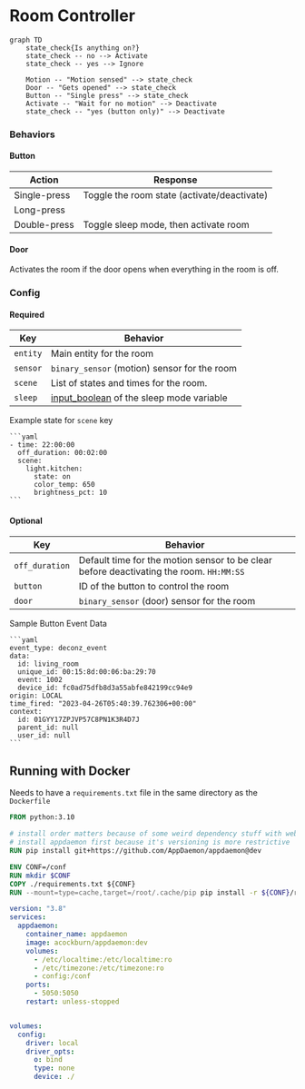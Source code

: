 # Room Controller

```mermaid
graph TD
    state_check{Is anything on?}
    state_check -- no --> Activate
    state_check -- yes --> Ignore

    Motion -- "Motion sensed" --> state_check
    Door -- "Gets opened" --> state_check
    Button -- "Single press" --> state_check
    Activate -- "Wait for no motion" --> Deactivate
    state_check -- "yes (button only)" --> Deactivate
```

### Behaviors

#### Button

| Action       | Response                                    |
|--------------|---------------------------------------------|
| Single-press | Toggle the room state (activate/deactivate) |
| Long-press   |                                             |
| Double-press | Toggle sleep mode, then activate room       |

#### Door

Activates the room if the door opens when everything in the room is off.

### Config

#### Required

| Key      | Behavior                                     |
|----------|----------------------------------------------|
| `entity` | Main entity for the room                     |
| `sensor` | `binary_sensor` (motion) sensor for the room |
| `scene`  | List of states and times for the room.       |
| `sleep`  | [input_boolean] of the sleep mode variable   |

[input_boolean]: https://www.home-assistant.io/integrations/input_boolean/

Example state for `scene` key

    ```yaml
    - time: 22:00:00
      off_duration: 00:02:00
      scene:
        light.kitchen:
          state: on
          color_temp: 650
          brightness_pct: 10
    ```

#### Optional

| Key            | Behavior                                                                                |
|----------------|-----------------------------------------------------------------------------------------|
| `off_duration` | Default time for the motion sensor to be clear before deactivating the room. `HH:MM:SS` |
| `button`       | ID of the button to control the room                                                    |
| `door`         | `binary_sensor` (door) sensor for the room                                              |

Sample Button Event Data

    ```yaml
    event_type: deconz_event
    data:
      id: living_room
      unique_id: 00:15:8d:00:06:ba:29:70
      event: 1002
      device_id: fc0ad75dfb8d3a55abfe842199cc94e9
    origin: LOCAL
    time_fired: "2023-04-26T05:40:39.762306+00:00"
    context:
      id: 01GYY17ZPJVP57C8PN1K3R4D7J
      parent_id: null
      user_id: null
    ```

## Running with Docker

Needs to have a `requirements.txt` file in the same directory as the `Dockerfile`

```dockerfile
FROM python:3.10

# install order matters because of some weird dependency stuff with websocket-client
# install appdaemon first because it's versioning is more restrictive
RUN pip install git+https://github.com/AppDaemon/appdaemon@dev

ENV CONF=/conf
RUN mkdir $CONF
COPY ./requirements.txt ${CONF}
RUN --mount=type=cache,target=/root/.cache/pip pip install -r ${CONF}/requirements.txt
```

```yaml
version: "3.8"
services:
  appdaemon:
    container_name: appdaemon
    image: acockburn/appdaemon:dev
    volumes:
      - /etc/localtime:/etc/localtime:ro
      - /etc/timezone:/etc/timezone:ro
      - config:/conf
    ports:
      - 5050:5050
    restart: unless-stopped


volumes:
  config:
    driver: local
    driver_opts:
      o: bind
      type: none
      device: ./
```
